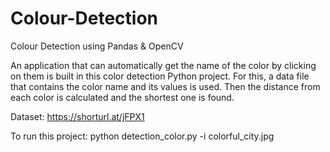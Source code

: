 # Colour-Detection
Colour Detection using Pandas &amp; OpenCV


An application that can automatically get the name of the color by clicking on them is built in this color detection Python project. For this, a data file that contains the color name and its values is used. Then the distance from each color is calculated and the shortest one is found.

Dataset: https://shorturl.at/jFPX1

To run this project:  python detection_color.py -i colorful_city.jpg 
